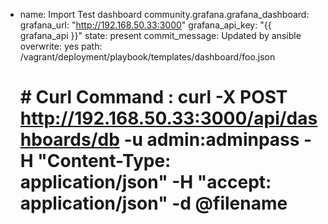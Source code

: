   - name: Import Test dashboard
      community.grafana.grafana_dashboard:
        grafana_url: "http://192.168.50.33:3000"
        grafana_api_key: "{{ grafana_api }}"
        state: present
        commit_message: Updated by ansible
        overwrite: yes
        path: /vagrant/deployment/playbook/templates/dashboard/foo.json

    # # Curl Command : curl -X POST http://192.168.50.33:3000/api/dashboards/db -u admin:adminpass -H "Content-Type: application/json" -H "accept: application/json" -d @filename
